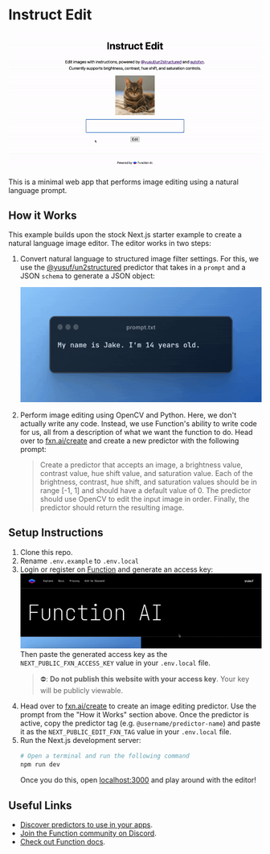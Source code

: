 # Instruct Edit
![instruct-edit](/instruct-edit.gif)

This is a minimal web app that performs image editing using a natural language prompt.

## How it Works
This example builds upon the stock Next.js starter example to create a natural language image editor. The editor works in two steps:
1. Convert natural language to structured image filter settings. For this, we use the [@yusuf/un2structured](https://www.fxn.ai/@yusuf/un2structured) predictor that takes in a `prompt` and a JSON `schema` to generate a JSON object:

    ![un2structured](un2structured.gif)

2. Perform image editing using OpenCV and Python. Here, we don't actually write any code. Instead, we use Function's ability to write code for us, all from a description of what we want the function to do. Head over to [fxn.ai/create](https://fxn.ai/create) and create a new predictor with the following prompt:
    > Create a predictor that accepts an image, a brightness value, contrast value, hue shift value, and saturation value. Each of the brightness, contrast, hue shift, and saturation values should be in range [-1, 1] and should have a default value of 0. The predictor should use OpenCV to edit the input image in order. Finally, the predictor should return the resulting image.

## Setup Instructions
1. Clone this repo.
2. Rename `.env.example` to `.env.local`
3. Login or register on [Function](https://fxn.ai) and generate an access key:
    ![generate access key](https://raw.githubusercontent.com/fxnai/.github/main/access_key.gif) <br/>
    Then paste the generated access key as the `NEXT_PUBLIC_FXN_ACCESS_KEY` value in your `.env.local` file.
    > ⛔: **Do not publish this website with your access key**. Your key will be publicly viewable.
4. Head over to [fxn.ai/create](https://fxn.ai/create) to create an image editing predictor. Use the prompt from the "How it Works" section above. Once the predictor is active, copy the predictor tag (e.g. `@username/predictor-name`) and paste it as the `NEXT_PUBLIC_EDIT_FXN_TAG` value in your `.env.local` file.
5. Run the Next.js development server:
    ```bash
    # Open a terminal and run the following command
    npm run dev
    ```
    Once you do this, open [localhost:3000](localhost:3000) and play around with the editor!

## Useful Links
- [Discover predictors to use in your apps](https://fxn.ai/explore).
- [Join the Function community on Discord](https://fxn.ai/community).
- [Check out Function docs](https://docs.fxn.ai).